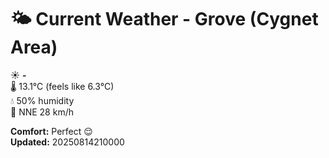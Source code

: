 # 🌤️ Current Weather - Grove (Cygnet Area)

☀️ **-**  
🌡️ 13.1°C (feels like 6.3°C)  
💧 50% humidity  
💨 NNE 28 km/h  

**Comfort:** Perfect 😌  
**Updated:** 20250814210000
